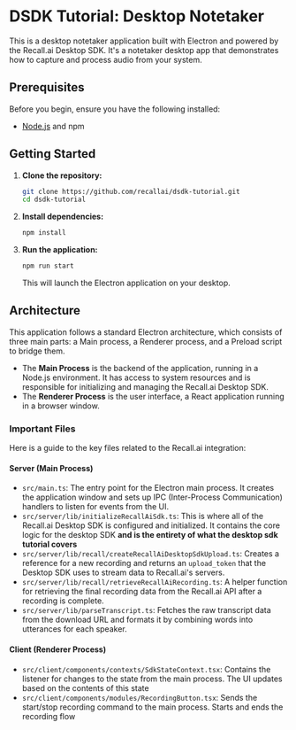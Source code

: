 # DSDK Tutorial: Desktop Notetaker

This is a desktop notetaker application built with Electron and powered by the Recall.ai Desktop SDK. It's a notetaker desktop app that demonstrates how to capture and process audio from your system.

## Prerequisites

Before you begin, ensure you have the following installed:

- [Node.js](https://nodejs.org/en) and npm

## Getting Started

1.  **Clone the repository:**

    ```bash
    git clone https://github.com/recallai/dsdk-tutorial.git
    cd dsdk-tutorial
    ```

2.  **Install dependencies:**

    ```bash
    npm install
    ```

3.  **Run the application:**

    ```bash
    npm run start
    ```

    This will launch the Electron application on your desktop.

## Architecture

This application follows a standard Electron architecture, which consists of three main parts: a Main process, a Renderer process, and a Preload script to bridge them.

- The **Main Process** is the backend of the application, running in a Node.js environment. It has access to system resources and is responsible for initializing and managing the Recall.ai Desktop SDK.
- The **Renderer Process** is the user interface, a React application running in a browser window.

### Important Files

Here is a guide to the key files related to the Recall.ai integration:

#### Server (Main Process)

- `src/main.ts`: The entry point for the Electron main process. It creates the application window and sets up IPC (Inter-Process Communication) handlers to listen for events from the UI.
- `src/server/lib/initializeRecallAiSdk.ts`: This is where all of the Recall.ai Desktop SDK is configured and initialized. It contains the core logic for the desktop SDK **and is the entirety of what the desktop sdk tutorial covers**
- `src/server/lib/recall/createRecallAiDesktopSdkUpload.ts`: Creates a reference for a new recording and returns an `upload_token` that the Desktop SDK uses to stream data to Recall.ai's servers.
- `src/server/lib/recall/retrieveRecallAiRecording.ts`: A helper function for retrieving the final recording data from the Recall.ai API after a recording is complete.
- `src/server/lib/parseTranscript.ts`: Fetches the raw transcript data from the download URL and formats it by combining words into utterances for each speaker.

#### Client (Renderer Process)

- `src/client/components/contexts/SdkStateContext.tsx`: Contains the listener for changes to the state from the main process. The UI updates based on the contents of this state
- `src/client/components/modules/RecordingButton.tsx`: Sends the start/stop recording command to the main process. Starts and ends the recording flow
